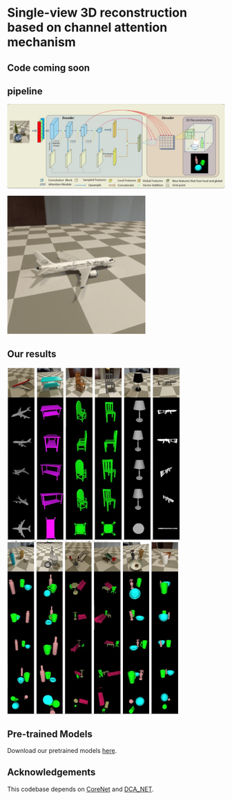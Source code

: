 # Single-view 3D reconstruction based on channel attention mechanism

## Code coming soon
## pipeline
![pipeline!](/figures/pipeline.jpg "3Dreconstruction")

![airplane!](/figures/gif/airplane.gif "airplane")
## Our results
<img src="/figures/single.jpg" height="400" width="400"><img src="/figures/triplet.jpg" height="400" width="400">

## Pre-trained Models
Download our pretrained models [here](https://drive.google.com/drive/folders/1949VbIuTiJMp1FQycNS4iSuklS259CJE).
## Acknowledgements
This codebase depends on [CoreNet](https://github.com/google-research/corenet) and [DCA_NET](https://github.com/kangbrilliant/DCA-Net).
